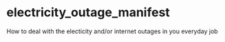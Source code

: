 # electricity_outage_manifest
How to deal with the electicity and/or internet outages in you everyday job
